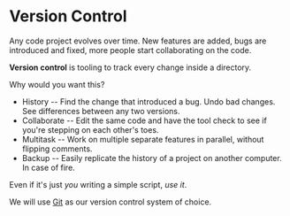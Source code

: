 # Version Control

Any code project evolves over time.
New features are added, bugs are introduced and fixed, more people start collaborating on the code.

**Version control** is tooling to track every change inside a directory.

Why would you want this?

* History --
Find the change that introduced a bug.
Undo bad changes.
See differences between any two versions.
* Collaborate --
Edit the same code and have the tool check to see if you're stepping on each other's toes.
* Multitask --
Work on multiple separate features in parallel, without flipping comments.
* Backup --
Easily replicate the history of a project on another computer.
In case of fire.

Even if it's just _you_ writing a simple script, _use it_.

We will use [Git](/notes/git-basic.md) as our version control system of choice.
